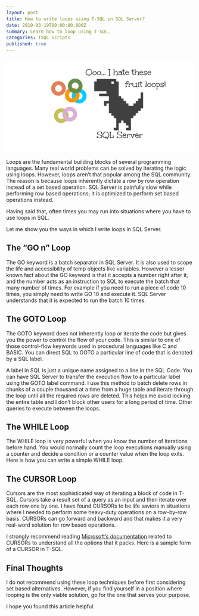 ```yaml
---
layout: post
title: How to write loops using T-SQL in SQL Server?
date: 2019-03-19T00:00:00.000Z
summary: Learn how to loop using T-SQL.
categories: TSQL Scripts
published: true
---
```

![Background](/img/posts/2019-03-19-How-to-write-loops-in-T-SQL/01-Ooo...-I-hate-these-fruit-loops-1024x512.png)

Loops are the fundamental building blocks of several programming languages. Many real world problems can be solved by iterating the logic using loops. However, loops aren’t that popular among the SQL community. The reason is because loops inherently dictate a row by row operation instead of a set based operation. SQL Server is painfully slow while performing row based operations; it is optimized to perform set based operations instead.

Having said that, often times you may run into situations where you have to use loops in SQL.

Let me show you the ways in which I write loops in SQL Server.

## The “GO n” Loop

The GO keyword is a batch separator in SQL Server. It is also used to scope the life and accessibility of temp objects like variables. However a lesser known fact about the GO keyword is that it accepts a number right after it, and the number acts as an instruction to SQL to execute the batch that many number of times. For example if you need to run a piece of code 10 times, you simply need to write GO 10 and execute it. SQL Server understands that it is expected to run the batch 10 times.

<script src="https://gist.github.com/relationaldba/3087840899cb3a3b93254b00f01cae22.js"></script>

## The GOTO Loop

The GOTO keyword does not inherently loop or iterate the code but gives you the power to control the flow of your code. This is similar to one of those control-flow keywords used in procedural languages like C and BASIC. You can direct SQL to GOTO a particular line of code that is denoted by a SQL label.

A label in SQL is just a unique name assigned to a line in the SQL Code. You can have SQL Server to transfer the execution flow to a particular label using the GOTO label command. I use this method to batch delete rows in chunks of a couple thousand at a time from a huge table and iterate through the loop until all the required rows are deleted. This helps me avoid locking the entire table and I don’t block other users for a long period of time. Other queries to execute between the loops.

<script src="https://gist.github.com/relationaldba/108c92ae1c468784589cb7642599ae25.js"></script>

## The WHILE Loop

The WHILE loop is very powerful when you know the number of iterations before hand. You would normally count the loop executions manually using a counter and decide a condition or a counter value when the loop exits. Here is how you can write a simple WHILE loop.

<script src="https://gist.github.com/relationaldba/8cd4305976c110f7b612109b29ccba39.js"></script>

## The CURSOR Loop

Cursors are the most sophisticated way of iterating a block of code in T-SQL. Cursors take a result set of a query as an input and then iterate over each row one by one. I have found CURSORs to be life saviors in situations where I needed to perform some heavy-duty operations on a row-by-row basis. CURSORs can go forward and backward and that makes it a very real-word solution for row based operations.

I strongly recommend reading <a href="https://docs.microsoft.com/en-us/sql/t-sql/language-elements/declare-cursor-transact-sql?view=sql-server-ver15" rel="noreferrer noopener" target="_blank">Microsoft’s documentation</a> related to CURSORs to understand all the options that it packs. Here is a sample form of a CURSOR in T-SQL.

<script src="https://gist.github.com/relationaldba/55faf24e232ae3acdbfd3f1f00343d1d.js"></script>

## Final Thoughts

I do not recommend using these loop techniques before first considering set based alternatives. However, if you find yourself in a position where looping is the only viable solution, go for the one that serves your purpose.

I hope you found this article helpful.